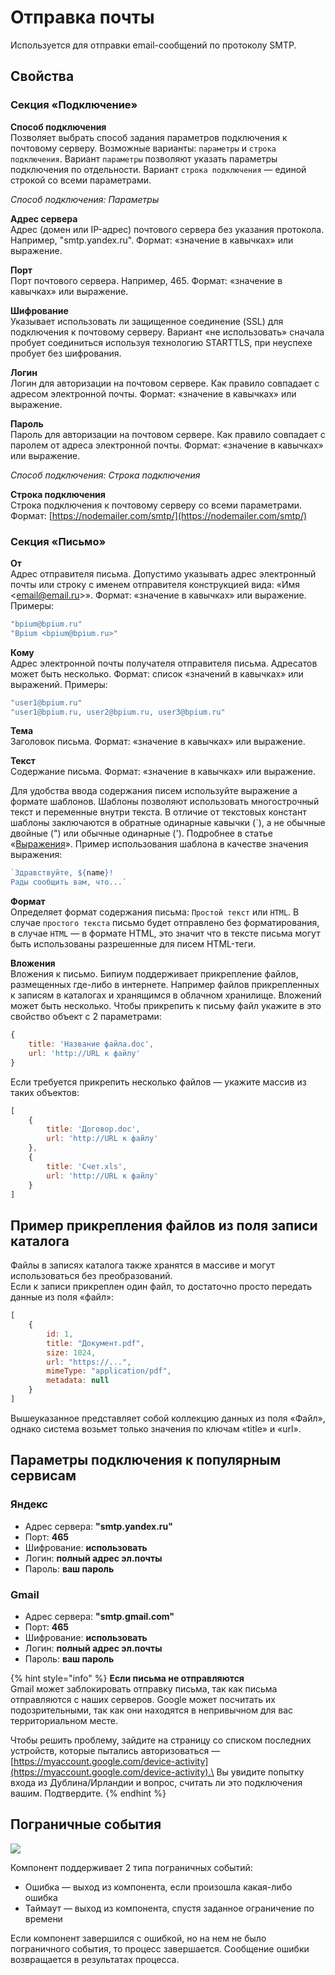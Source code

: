 # Отправка почты

Используется для отправки email-сообщений по протоколу SMTP.

## Свойства

### Секция «Подключение»

**Способ подключения**  \
Позволяет выбрать способ задания параметров подключения к почтовому серверу. Возможные варианты: `параметры` и `строка подключения`. Вариант `параметры` позволяют указать параметры подключения по отдельности. Вариант `строка подключения` — единой строкой со всеми параметрами.

_Способ подключения: Параметры_

**Адрес сервера**  \
Адрес (домен или IP-адрес) почтового сервера без указания протокола. Например, "smtp.yandex.ru". Формат: «значение в кавычках» или выражение.

**Порт**  \
Порт почтового сервера. Например, 465. Формат: «значение в кавычках» или выражение.

**Шифрование**  \
Указывает использовать ли защищенное соединение (SSL) для подключения к почтовому серверу. Вариант «не использовать» сначала пробует соединиться используя технологию STARTTLS, при неуспехе пробует без шифрования.

**Логин**  \
Логин для авторизации на почтовом сервере. Как правило совпадает с адресом электронной почты. Формат: «значение в кавычках» или выражение.

**Пароль**  \
Пароль для авторизации на почтовом сервере. Как правило совпадает с паролем от адреса электронной почты. Формат: «значение в кавычках» или выражение.

_Способ подключения: Строка подключения_

**Строка подключения**\
Строка подключения к почтовому серверу со всеми параметрами.\
Формат: [https://nodemailer.com/smtp/](https://nodemailer.com/smtp/)

### Секция «Письмо»

**От**  \
Адрес отправителя письма. Допустимо указывать адрес электронный почты или строку с именем отправителя конструкцией вида: «Имя \<email@email.ru>». Формат: «значение в кавычках» или выражение. Примеры:

```javascript
"bpium@bpium.ru"
"Bpium <bpium@bpium.ru>"
```

**Кому**  \
Адрес электронной почты получателя отправителя письма. Адресатов может быть несколько. Формат: список «значений в кавычках» или выражений. Примеры:

```javascript
"user1@bpium.ru"
"user1@bpium.ru, user2@bpium.ru, user3@bpium.ru"
```

**Тема**  \
Заголовок письма. Формат: «значение в кавычках» или выражение.

**Текст**  \
Содержание письма. Формат: «значение в кавычках» или выражение.

Для удобства ввода содержания писем используйте выражение а формате шаблонов. Шаблоны позволяют использовать многострочный текст и переменные внутри текста. В отличие от текстовых констант шаблоны заключаются в обратные одинарные кавычки (\`), а не обычные двойные (") или обычные одинарные ('). Подробнее в статье «[Выражения](../expressions.md)». Пример использования шаблона в качестве значения выражения:

```javascript
`Здравствуйте, ${name}!
Рады сообщить вам, что...`
```

**Формат**  \
Определяет формат содержания письма: `Простой текст` или `HTML`. В случае `простого текста` письмо будет отправлено без форматирования, в случае `HTML` — в формате HTML, это значит что в тексте письма могут быть использованы разрешенные для писем HTML-теги.

**Вложения**  \
Вложения к письмо. Бипиум поддерживает прикрепление файлов, размещенных где-либо в интернете. Например файлов прикрепленных к записям в каталогах и хранящимся в облачном хранилище. Вложений может быть несколько. Чтобы прикрепить к письму файл укажите в это свойство объект с 2 параметрами:

```javascript
{
    title: 'Название файла.doc',
    url: 'http://URL к файлу'
}
```

Если требуется прикрепить несколько файлов — укажите массив из таких объектов:

```javascript
[
    {
        title: 'Договор.doc',
        url: 'http://URL к файлу'
    },
    {
        title: 'Счет.xls',
        url: 'http://URL к файлу'
    }
]
```

## Пример прикрепления файлов из поля записи каталога

Файлы в записях каталога также хранятся в массиве и могут использоваться без преобразований.\
Если к записи прикреплен один файл, то достаточно просто передать данные из поля «файл»:

```javascript
[
    {
        id: 1,
        title: "Документ.pdf",
        size: 1024,
        url: "https://...",
        mimeType: "application/pdf",
        metadata: null
    }
]
```

Вышеуказанное представляет собой коллекцию данных из поля «Файл», однако система возьмет только значения по ключам «title» и «url».

## Параметры подключения к популярным сервисам

### Яндекс

* Адрес сервера: **"smtp.yandex.ru"**
* Порт: **465**
* Шифрование: **использовать**
* Логин: **полный адрес эл.почты**
* Пароль: **ваш пароль**

### Gmail

* Адрес сервера: **"smtp.gmail.com"**
* Порт: **465**
* Шифрование: **использовать**
* Логин: **полный адрес эл.почты**
* Пароль: **ваш пароль**

{% hint style="info" %}
**Если письма не отправляются**\
Gmail может заблокировать отправку письма, так как письма отправляются с наших серверов. Google может посчитать их подозрительными, так как они находятся в непривычном для вас территориальном месте.

Чтобы решить проблему, зайдите на страницу со списком последних устройств, которые пытались авторизоваться — [https://myaccount.google.com/device-activity](https://myaccount.google.com/device-activity).\
Вы увидите попытку входа из Дублина/Ирландии и вопрос, считать ли это подключения вашим. Подтвердите.
{% endhint %}

## Пограничные события

![](../../.gitbook/assets/boundary\_any.png)

Компонент поддерживает 2 типа пограничных событий:

* Ошибка — выход из компонента, если произошла какая-либо ошибка
* Таймаут — выход из компонента, спустя заданное ограничение по времени

Если компонент завершился с ошибкой, но на нем не было пограничного события, то процесс завершается. Сообщение ошибки возвращается в результатах процесса.
